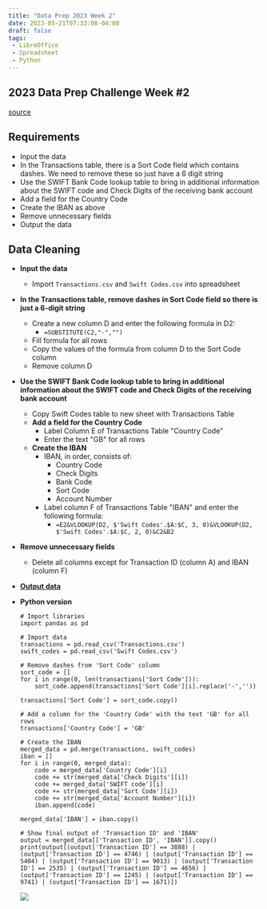 ```yaml
---
title: "Data Prep 2023 Week 2"
date: 2023-05-21T07:33:08-04:00
draft: false
tags:
 - LibreOffice
 - Spreadsheet
 - Python
---
```


## 2023 Data Prep Challenge Week #2

[source](https://preppindata.blogspot.com/2023/01/2023-week-2-international-bank-account.html)

## Requirements
- Input the data
- In the Transactions table, there is a Sort Code field which 
contains dashes. We need to remove these so just have a 6 digit 
string
- Use the SWIFT Bank Code lookup table to bring in additional 
information about the SWIFT code and Check Digits of the receiving 
bank account
- Add a field for the Country Code
- Create the IBAN as above
- Remove unnecessary fields
- Output the data

## Data Cleaning
- **Input the data**
  - Import ```Transactions.csv``` and ```Swift Codes.csv``` into spreadsheet
- **In the Transactions table, remove dashes in Sort Code field so 
there is just a 6-digit string**
  - Create a new column D and enter the following formula in D2:
    - ```=SUBSTITUTE(C2,"-","")```
  - Fill formula for all rows
  - Copy the values of the formula from column D to the Sort Code column
  - Remove column D
- **Use the SWIFT Bank Code lookup table to bring in additional 
information about the SWIFT code and Check Digits of the receiving 
bank account**
  - Copy Swift Codes table to new sheet with Transactions Table
  - **Add a field for the Country Code**
    - Label Column E of Transactions Table "Country Code"
    - Enter the text "GB" for all rows
  - **Create the IBAN**
    - IBAN, in order, consists of:
      - Country Code
      - Check Digits
      - Bank Code
      - Sort Code
      - Account Number
    - Label column F of Transactions Table "IBAN" and enter the following formula:
      - ```=E2&VLOOKUP(D2, $'Swift Codes'.$A:$C, 3, 0)&VLOOKUP(D2, $'Swift Codes'.$A:$C, 2, 0)&C2&B2```

- **Remove unnecessary fields**
  - Delete all columns except for Transaction ID (column A) and IBAN (column F)
- **[Output data](../Transactions_cleaned.csv)**

- __**Python version**__
  ```
  # Import libraries
  import pandas as pd

  # Import data
  transactions = pd.read_csv('Transactions.csv')
  swift_codes = pd.read_csv('Swift Codes.csv')

  # Remove dashes from 'Sort Code' column
  sort_code = []
  for i in range(0, len(transactions['Sort Code'])):
      sort_code.append(transactions['Sort Code'][i].replace('-',''))

  transactions['Sort Code'] = sort_code.copy()

  # Add a column for the 'Country Code' with the text 'GB' for all rows
  transactions['Country Code'] = 'GB'

  # Create the IBAN
  merged_data = pd.merge(transactions, swift_codes)
  iban = []
  for i in range(0, merged_data):
      code = merged_data['Country Code'][i]
      code += str(merged_data['Check Digits'][i])
      code += merged_data['SWIFT code'][i]
      code += str(merged_data['Sort Code'][i])
      code += str(merged_data['Account Number'][i])
      iban.append(code)

  merged_data['IBAN'] = iban.copy()

  # Show final output of 'Transaction ID' and 'IBAN'
  output = merged_data[['Transaction ID', 'IBAN']].copy()
  print(output[(output['Transaction ID'] == 3888) | (output['Transaction ID'] == 4746) | (output['Transaction ID'] == 5404) | (output['Transaction ID'] == 9013) | (output['Transaction ID'] == 2535) | (output['Transaction ID'] == 4656) | (output['Transaction ID'] == 1245) | (output['Transaction ID'] == 9741) | (output['Transaction ID'] == 1671)])
  ```

  ![](../python-output.png)
  